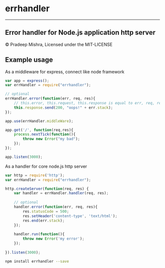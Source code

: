 errhandler
==========

------------------------------------

Error handler for Node.js application http server
-------------------------------------

&copy; Pradeep Mishra, Licensed under the MIT-LICENSE

 


Example usage
-------------

As a middleware for express, connect like node framework

```javascript
var app = express();
var errHandler = require("errhandler");

// optional 
errHandler.error(function(err, req, res){
    // this.error, this.request, this.response is equal to err, req, res in arguments
    this.response.send(200, "oops!" + err.stack);
});

app.use(errHandler.middleWare);

app.get('/', function(req,res){
    process.nextTick(function(){
        throw new Error("my bad");
    });
});

app.listen(3000);

```

As a handler for core node.js http server

```javascript
var http = require('http');
var errHandler = require("errhandler");

http.createServer(function(req, res) {
    var handler = errHandler.handler(req, res);
    
    // optional 
    handler.error(function(err, req, res){
        res.statusCode = 500;
        res.setHeader('content-type', 'text/html');
        res.end(err.stack);
    });
    
    handler.run(function(){
        throw new Error('my error');
    });
    
}).listen(3000);

```



```bash
npm install errhandler --save
```
